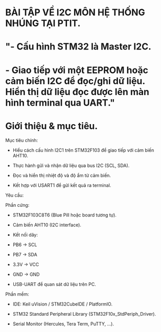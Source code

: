 # BÀI TẬP VỀ I2C MÔN HỆ THỐNG NHÚNG TẠI PTIT.
# "- Cấu hình STM32 là Master I2C. 
# - Giao tiếp với một EEPROM hoặc cảm biến I2C để đọc/ghi dữ liệu. Hiển thị dữ liệu đọc được lên màn hình terminal qua UART."

# Giới thiệu & mục tiêu.
Mục tiêu chính: 
- Hiểu cách cấu hình I2C1 trên STM32F103 để giao tiếp với cảm biến AHT10.

- Thực hành gửi và nhận dữ liệu qua bus I2C (SCL, SDA).

- Đọc và hiển thị nhiệt độ và độ ẩm từ cảm biến.

- Kết hợp với USART1 để gửi kết quả ra terminal.

Yêu cầu: 



Phần cứng: 

- STM32F103C8T6 (Blue Pill hoặc board tương tự).

- Cảm biến AHT10 (I2C interface).

- Kết nối dây:

- PB6 → SCL

- PB7 → SDA

- 3.3V → VCC

- GND → GND

- USB-UART để quan sát dữ liệu trên PC.

Phần mềm:

- IDE: Keil uVision / STM32CubeIDE / PlatformIO.

- STM32 Standard Peripheral Library (STM32F10x_StdPeriph_Driver).

- Serial Monitor (Hercules, Tera Term, PuTTY, …).
